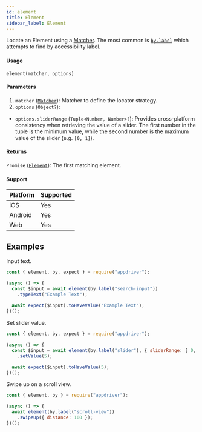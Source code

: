```yaml
---
id: element
title: Element
sidebar_label: Element
---
```


Locate an Element using a [Matcher](matchers.md). The most common is [`by.label`](matchers/label.md) which attempts to find by accessibility label.

#### Usage

```text
element(matcher, options)
```

#### Parameters

1. `matcher` ([`Matcher`](matchers.md)): Matcher to define the locator strategy.
2. `options` (`Object?`):
  - `options.sliderRange` (`Tuple<Number, Number>?`): Provides cross-platform consistency when retrieving the value of a slider. The first number in the tuple is the minimum value, while the second number is the maximum value of the slider (e.g. `[0, 1]`).

#### Returns

`Promise` ([`Element`](./element.md)): The first matching element.

#### Support

| Platform | Supported |
| -------- | --------- |
| iOS      | Yes       |
| Android  | Yes       |
| Web      | Yes       |

## Examples

Input text.

```javascript
const { element, by, expect } = require("appdriver");

(async () => {
  const $input = await element(by.label("search-input"))
    .typeText("Example Text");
  
  await expect($input).toHaveValue("Example Text");
})();
```

Set slider value.

```javascript
const { element, by, expect } = require("appdriver");

(async () => {
  const $input = await element(by.label("slider"), { sliderRange: [ 0, 10 ] })
    .setValue(5);

  await expect($input).toHaveValue(5);
})();
```

Swipe up on a scroll view.

```javascript
const { element, by } = require("appdriver");

(async () => {
  await element(by.label("scroll-view"))
    .swipeUp({ distance: 100 });
})();
```